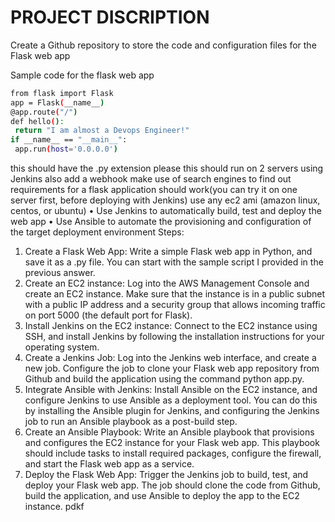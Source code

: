  #  PROJECT DISCRIPTION
Create a Github repository to store the code and configuration files for the Flask web 
app

Sample code for the flask web app

```bash 
from flask import Flask
app = Flask(__name__)
@app.route("/")
def hello():
 return "I am almost a Devops Engineer!"
if __name__ == "__main__":
 app.run(host='0.0.0.0')
 ```

this should have the .py extension
please this should run on 2 servers using Jenkins
also add a webhook
make use of search engines to find out requirements for a flask application should work(you 
can try it on one server first, before deploying with Jenkins)
use any ec2 ami (amazon linux, centos, or ubuntu)
• Use Jenkins to automatically build, test and deploy the web app
• Use Ansible to automate the provisioning and configuration of the target 
deployment environment
Steps:
1. Create a Flask Web App: Write a simple Flask web app in Python, and 
save it as a .py file. You can start with the sample script I provided in the 
previous answer.
2. Create an EC2 instance: Log into the AWS Management Console and 
create an EC2 instance. Make sure that the instance is in a public subnet 
with a public IP address and a security group that allows incoming traffic 
on port 5000 (the default port for Flask).
3. Install Jenkins on the EC2 instance: Connect to the EC2 instance using 
SSH, and install Jenkins by following the installation instructions for your 
operating system.
4. Create a Jenkins Job: Log into the Jenkins web interface, and create a 
new job. Configure the job to clone your Flask web app repository from 
Github and build the application using the command python app.py.
5. Integrate Ansible with Jenkins: Install Ansible on the EC2 instance, and 
configure Jenkins to use Ansible as a deployment tool. You can do this 
by installing the Ansible plugin for Jenkins, and configuring the Jenkins 
job to run an Ansible playbook as a post-build step.
6. Create an Ansible Playbook: Write an Ansible playbook that provisions 
and configures the EC2 instance for your Flask web app. This playbook 
should include tasks to install required packages, configure the firewall, 
and start the Flask web app as a service.
7. Deploy the Flask Web App: Trigger the Jenkins job to build, test, and 
deploy your Flask web app. The job should clone the code from Github, 
build the application, and use Ansible to deploy the app to the EC2 
instance.
pdkf